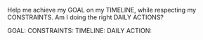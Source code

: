 Help me achieve my GOAL on my TIMELINE, while respecting my CONSTRAINTS. Am I doing the right DAILY ACTIONS?

GOAL:
CONSTRAINTS: 
TIMELINE: 
DAILY ACTION: 